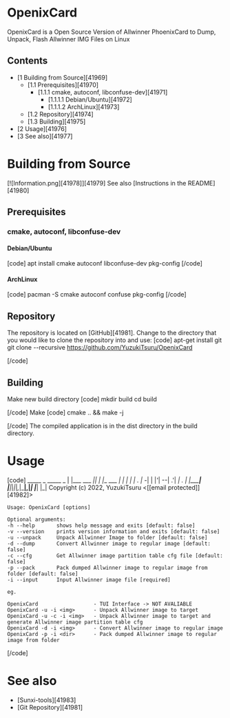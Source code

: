 # OpenixCard
OpenixCard is a Open Source Version of Allwinner PhoenixCard to Dump, Unpack, Flash Allwinner IMG Files on Linux 
## Contents
  * [1 Building from Source][41969]
    * [1.1 Prerequisites][41970]
      * [1.1.1 cmake, autoconf, libconfuse-dev][41971]
        * [1.1.1.1 Debian/Ubuntu][41972]
        * [1.1.1.2 ArchLinux][41973]
    * [1.2 Repository][41974]
    * [1.3 Building][41975]
  * [2 Usage][41976]
  * [3 See also][41977]

# Building from Source
[![Information.png][41978]][41979] See also [Instructions in the README][41980]
## Prerequisites
### cmake, autoconf, libconfuse-dev
#### Debian/Ubuntu
[code] 
    apt install cmake autoconf libconfuse-dev pkg-config
[/code]
#### ArchLinux
[code] 
    pacman -S cmake autoconf confuse pkg-config
[/code]
## Repository
The repository is located on [GitHub][41981]. 
Change to the directory that you would like to clone the repository into and use: 
[code] 
    apt-get install git
    git clone --recursive https://github.com/YuzukiTsuru/OpenixCard
    
[/code]
## Building
Make new build directory 
[code] 
    mkdir build
    cd build
    
[/code]
Make 
[code] 
    cmake .. && make -j
    
[/code]
The compiled application is in the dist directory in the build directory. 
# Usage
[code] 
     _____             _     _____           _ 
    |     |___ ___ ___|_|_ _|     |___ ___ _| |
    |  |  | . | -_|   | |_'_|   --| .'|  _| . |
    |_____|  _|___|_|_|_|_,_|_____|__,|_| |___|
          |_| 
    Copyright (c) 2022, YuzukiTsuru <[[email protected]][41982]>
    
    Usage: OpenixCard [options] 
    
    Optional arguments:
    -h --help       shows help message and exits [default: false]
    -v --version    prints version information and exits [default: false]
    -u --unpack     Unpack Allwinner Image to folder [default: false]
    -d --dump       Convert Allwinner image to regular image [default: false]
    -c --cfg        Get Allwinner image partition table cfg file [default: false]
    -p --pack       Pack dumped Allwinner image to regular image from folder [default: false]
    -i --input      Input Allwinner image file [required]
    
    eg.
    
    OpenixCard                  - TUI Interface -> NOT AVALIABLE
    OpenixCard -u -i <img>      - Unpack Allwinner image to target
    OpenixCard -u -c -i <img>   - Unpack Allwinner image to target and generate Allwinner image partition table cfg
    OpenixCard -d -i <img>      - Convert Allwinner image to regular image
    OpenixCard -p -i <dir>      - Pack dumped Allwinner image to regular image from folder
    
[/code]
# See also
  * [Sunxi-tools][41983]
  * [Git Repository][41981]
